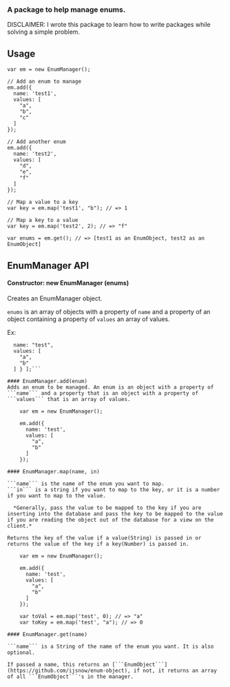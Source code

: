 ### A package to help manage enums.

DISCLAIMER: I wrote this package to learn how to write packages while solving a simple problem.

## Usage

    var em = new EnumManager();

    // Add an enum to manage
    em.add({
      name: 'test1',
      values: [
        "a",
        "b",
        "c"
      ]
    });

    // Add another enum
    em.add({
      name: 'test2',
      values: [
        "d",
        "e",
        "f"
      ]
    });

    // Map a value to a key
    var key = em.map('test1', "b"); // => 1

    // Map a key to a value
    var key = em.map('test2', 2); // => "f"

    var enums = em.get(); // => [test1 as an EnumObject, test2 as an EnumObject]

## EnumManager API

#### Constructor: new EnumManager (enums)
Creates an EnumManager object.

```enums``` is an array of objects with a property of ```name``` and a property of an object containing a property of ```values``` an array of values.

Ex:
```enums = [ {
  name: "test",
  values: [
    "a",
    "b"
  ] } ];```

#### EnumManager.add(enum)
Adds an enum to be managed. An enum is an object with a property of ```name``` and a property that is an object with a property of ```values``` that is an array of values.

    var em = new EnumManager();

    em.add({
      name: 'test',
      values: [
        "a",
        "b"
      ]
    });

#### EnumManager.map(name, in)

```name``` is the name of the enum you want to map.
```in``` is a string if you want to map to the key, or it is a number if you want to map to the value.

  *Generally, pass the value to be mapped to the key if you are inserting into the database and pass the key to be mapped to the value if you are reading the object out of the database for a view on the client.*

Returns the key of the value if a value(String) is passed in or returns the value of the key if a key(Number) is passed in.

    var em = new EnumManager();

    em.add({
      name: 'test',
      values: [
        "a",
        "b"
      ]
    });

    var toVal = em.map('test', 0); // => "a"
    var toKey = em.map('test', "a"); // => 0

#### EnumManager.get(name)

```name``` is a String of the name of the enum you want. It is also optional.

If passed a name, this returns an [```EnumObject```](https://github.com/ijsnow/enum-object), if not, it returns an array of all ```EnumObject```'s in the manager.
